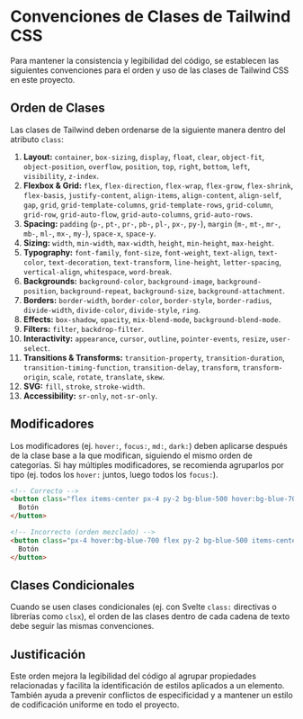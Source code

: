 # Convenciones de Clases de Tailwind CSS

Para mantener la consistencia y legibilidad del código, se establecen las siguientes convenciones para el orden y uso de las clases de Tailwind CSS en este proyecto.

## Orden de Clases

Las clases de Tailwind deben ordenarse de la siguiente manera dentro del atributo `class`:

1.  **Layout:** `container`, `box-sizing`, `display`, `float`, `clear`, `object-fit`, `object-position`, `overflow`, `position`, `top`, `right`, `bottom`, `left`, `visibility`, `z-index`.
2.  **Flexbox & Grid:** `flex`, `flex-direction`, `flex-wrap`, `flex-grow`, `flex-shrink`, `flex-basis`, `justify-content`, `align-items`, `align-content`, `align-self`, `gap`, `grid`, `grid-template-columns`, `grid-template-rows`, `grid-column`, `grid-row`, `grid-auto-flow`, `grid-auto-columns`, `grid-auto-rows`.
3.  **Spacing:** `padding` (`p-`, `pt-`, `pr-`, `pb-`, `pl-`, `px-`, `py-`), `margin` (`m-`, `mt-`, `mr-`, `mb-`, `ml-`, `mx-`, `my-`), `space-x`, `space-y`.
4.  **Sizing:** `width`, `min-width`, `max-width`, `height`, `min-height`, `max-height`.
5.  **Typography:** `font-family`, `font-size`, `font-weight`, `text-align`, `text-color`, `text-decoration`, `text-transform`, `line-height`, `letter-spacing`, `vertical-align`, `whitespace`, `word-break`.
6.  **Backgrounds:** `background-color`, `background-image`, `background-position`, `background-repeat`, `background-size`, `background-attachment`.
7.  **Borders:** `border-width`, `border-color`, `border-style`, `border-radius`, `divide-width`, `divide-color`, `divide-style`, `ring`.
8.  **Effects:** `box-shadow`, `opacity`, `mix-blend-mode`, `background-blend-mode`.
9.  **Filters:** `filter`, `backdrop-filter`.
10. **Interactivity:** `appearance`, `cursor`, `outline`, `pointer-events`, `resize`, `user-select`.
11. **Transitions & Transforms:** `transition-property`, `transition-duration`, `transition-timing-function`, `transition-delay`, `transform`, `transform-origin`, `scale`, `rotate`, `translate`, `skew`.
12. **SVG:** `fill`, `stroke`, `stroke-width`.
13. **Accessibility:** `sr-only`, `not-sr-only`.

## Modificadores

Los modificadores (ej. `hover:`, `focus:`, `md:`, `dark:`) deben aplicarse después de la clase base a la que modifican, siguiendo el mismo orden de categorías. Si hay múltiples modificadores, se recomienda agruparlos por tipo (ej. todos los `hover:` juntos, luego todos los `focus:`).

```html
<!-- Correcto -->
<button class="flex items-center px-4 py-2 bg-blue-500 hover:bg-blue-700 text-white rounded-lg md:px-6 md:py-3 dark:bg-blue-700 dark:hover:bg-blue-900">
  Botón
</button>

<!-- Incorrecto (orden mezclado) -->
<button class="px-4 hover:bg-blue-700 flex py-2 bg-blue-500 items-center">
  Botón
</button>
```

## Clases Condicionales

Cuando se usen clases condicionales (ej. con Svelte `class:` directivas o librerías como `clsx`), el orden de las clases dentro de cada cadena de texto debe seguir las mismas convenciones.

## Justificación

Este orden mejora la legibilidad del código al agrupar propiedades relacionadas y facilita la identificación de estilos aplicados a un elemento. También ayuda a prevenir conflictos de especificidad y a mantener un estilo de codificación uniforme en todo el proyecto.
